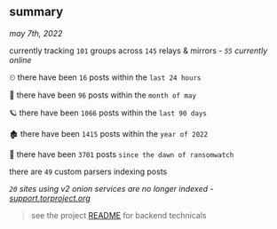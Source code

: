 
## summary
_may 7th, 2022_

currently tracking `101` groups across `145` relays & mirrors - _`55` currently online_

⏲ there have been `16` posts within the `last 24 hours`

🦈 there have been `96` posts within the `month of may`

🪐 there have been `1066` posts within the `last 90 days`

🏚 there have been `1415` posts within the `year of 2022`

🦕 there have been `3701` posts `since the dawn of ransomwatch`

there are `49` custom parsers indexing posts

_`20` sites using v2 onion services are no longer indexed - [support.torproject.org](https://support.torproject.org/onionservices/v2-deprecation/)_

> see the project [README](https://github.com/thetanz/ransomwatch#ransomwatch--) for backend technicals
